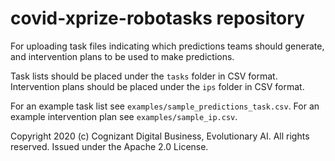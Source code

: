 # covid-xprize-robotasks repository
For uploading task files indicating which predictions teams should generate, 
and intervention plans to be used to make predictions. 

Task lists should be placed under the `tasks` folder in CSV format.
Intervention plans should be placed under the `ips` folder in CSV format.

For an example task list see `examples/sample_predictions_task.csv`.
For an example intervention plan see `examples/sample_ip.csv`.

Copyright 2020 (c) Cognizant Digital Business, Evolutionary AI. All rights reserved. Issued under the Apache 2.0 License.